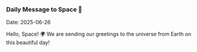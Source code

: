 ### Daily Message to Space 🌌
Date: 2025-06-26

Hello, Space! 🌍 We are sending our greetings to the universe from Earth on this beautiful day!
